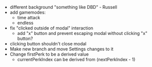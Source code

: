 - different background "something like DBD" - Russell
- add gamemodes:
    - time attack
    - endless
- fix "clicked outside of modal" interaction
    - add "x" button and prevent escaping modal without clicking "x" button?
- clicking button shouldn't close modal
- Make new branch and move Settings changes to it
- Change firstPerk to be a derived value
    - currentPerkIndex can be derived from (nextPerkIndex - 1)